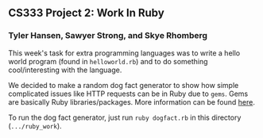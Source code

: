 ## CS333 Project 2: Work In Ruby

### Tyler Hansen, Sawyer Strong, and Skye Rhomberg

This week's task for extra programming languages was to write a hello world program (found in `helloworld.rb`) and to do something cool/interesting with the language.

We decided to make a random dog fact generator to show how simple complicated issues like HTTP requests can be in Ruby due to `gems`. Gems are basically Ruby libraries/packages. More information can be found [here](https://en.wikipedia.org/wiki/RubyGems).

To run the dog fact generator, just run `ruby dogfact.rb` in this directory (`.../ruby_work`).
